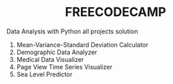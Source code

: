 <h1 align="center">FREECODECAMP</h1>
Data Analysis with Python all projects solution


1) Mean-Variance-Standard Deviation Calculator
2) Demographic Data Analyzer
3) Medical Data Visualizer
4) Page View Time Series Visualizer
5) Sea Level Predictor
